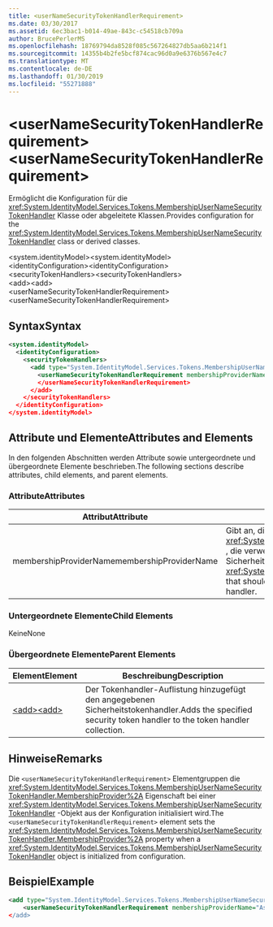 ```yaml
---
title: <userNameSecurityTokenHandlerRequirement>
ms.date: 03/30/2017
ms.assetid: 6ec3bac1-b014-49ae-843c-c54518cb709a
author: BrucePerlerMS
ms.openlocfilehash: 18769794da8528f085c567264827db5aa6b214f1
ms.sourcegitcommit: 14355b4b2fe5bcf874cac96d0a9e6376b567e4c7
ms.translationtype: MT
ms.contentlocale: de-DE
ms.lasthandoff: 01/30/2019
ms.locfileid: "55271888"
---
```

# <a name="usernamesecuritytokenhandlerrequirement"></a><span data-ttu-id="d9a0f-101">\<userNameSecurityTokenHandlerRequirement></span><span class="sxs-lookup"><span data-stu-id="d9a0f-101">\<userNameSecurityTokenHandlerRequirement></span></span>
<span data-ttu-id="d9a0f-102">Ermöglicht die Konfiguration für die <xref:System.IdentityModel.Services.Tokens.MembershipUserNameSecurityTokenHandler> Klasse oder abgeleitete Klassen.</span><span class="sxs-lookup"><span data-stu-id="d9a0f-102">Provides configuration for the <xref:System.IdentityModel.Services.Tokens.MembershipUserNameSecurityTokenHandler> class or derived classes.</span></span>  
  
 <span data-ttu-id="d9a0f-103">\<system.identityModel></span><span class="sxs-lookup"><span data-stu-id="d9a0f-103">\<system.identityModel></span></span>  
<span data-ttu-id="d9a0f-104">\<identityConfiguration></span><span class="sxs-lookup"><span data-stu-id="d9a0f-104">\<identityConfiguration></span></span>  
<span data-ttu-id="d9a0f-105">\<securityTokenHandlers></span><span class="sxs-lookup"><span data-stu-id="d9a0f-105">\<securityTokenHandlers></span></span>  
<span data-ttu-id="d9a0f-106">\<add></span><span class="sxs-lookup"><span data-stu-id="d9a0f-106">\<add></span></span>  
<span data-ttu-id="d9a0f-107">\<userNameSecurityTokenHandlerRequirement></span><span class="sxs-lookup"><span data-stu-id="d9a0f-107">\<userNameSecurityTokenHandlerRequirement></span></span>  
  
## <a name="syntax"></a><span data-ttu-id="d9a0f-108">Syntax</span><span class="sxs-lookup"><span data-stu-id="d9a0f-108">Syntax</span></span>  
  
```xml  
<system.identityModel>  
  <identityConfiguration>  
    <securityTokenHandlers>  
      <add type="System.IdentityModel.Services.Tokens.MembershipUserNameSecurityTokenHandler, System.IdentityModel.Services">  
        <userNameSecurityTokenHandlerRequirement membershipProviderName=xs:string >  
        </userNameSecurityTokenHandlerRequirement>  
      </add>  
    </securityTokenHandlers>  
  </identityConfiguration>  
</system.identityModel>  
```  
  
## <a name="attributes-and-elements"></a><span data-ttu-id="d9a0f-109">Attribute und Elemente</span><span class="sxs-lookup"><span data-stu-id="d9a0f-109">Attributes and Elements</span></span>  
 <span data-ttu-id="d9a0f-110">In den folgenden Abschnitten werden Attribute sowie untergeordnete und übergeordnete Elemente beschrieben.</span><span class="sxs-lookup"><span data-stu-id="d9a0f-110">The following sections describe attributes, child elements, and parent elements.</span></span>  
  
### <a name="attributes"></a><span data-ttu-id="d9a0f-111">Attribute</span><span class="sxs-lookup"><span data-stu-id="d9a0f-111">Attributes</span></span>  
  
|<span data-ttu-id="d9a0f-112">Attribut</span><span class="sxs-lookup"><span data-stu-id="d9a0f-112">Attribute</span></span>|<span data-ttu-id="d9a0f-113">Beschreibung</span><span class="sxs-lookup"><span data-stu-id="d9a0f-113">Description</span></span>|  
|---------------|-----------------|  
|<span data-ttu-id="d9a0f-114">membershipProviderName</span><span class="sxs-lookup"><span data-stu-id="d9a0f-114">membershipProviderName</span></span>|<span data-ttu-id="d9a0f-115">Gibt an, die <xref:System.Web.Security.MembershipProvider> , die verwendet werden soll, indem Sie den Sicherheitstokenhandler.</span><span class="sxs-lookup"><span data-stu-id="d9a0f-115">Specifies the <xref:System.Web.Security.MembershipProvider> that should be used by the security token handler.</span></span>|  
  
### <a name="child-elements"></a><span data-ttu-id="d9a0f-116">Untergeordnete Elemente</span><span class="sxs-lookup"><span data-stu-id="d9a0f-116">Child Elements</span></span>  
 <span data-ttu-id="d9a0f-117">Keine</span><span class="sxs-lookup"><span data-stu-id="d9a0f-117">None</span></span>  
  
### <a name="parent-elements"></a><span data-ttu-id="d9a0f-118">Übergeordnete Elemente</span><span class="sxs-lookup"><span data-stu-id="d9a0f-118">Parent Elements</span></span>  
  
|<span data-ttu-id="d9a0f-119">Element</span><span class="sxs-lookup"><span data-stu-id="d9a0f-119">Element</span></span>|<span data-ttu-id="d9a0f-120">Beschreibung</span><span class="sxs-lookup"><span data-stu-id="d9a0f-120">Description</span></span>|  
|-------------|-----------------|  
|[<span data-ttu-id="d9a0f-121">\<add></span><span class="sxs-lookup"><span data-stu-id="d9a0f-121">\<add></span></span>](../../../../../docs/framework/configure-apps/file-schema/windows-identity-foundation/add.md)|<span data-ttu-id="d9a0f-122">Der Tokenhandler-Auflistung hinzugefügt den angegebenen Sicherheitstokenhandler.</span><span class="sxs-lookup"><span data-stu-id="d9a0f-122">Adds the specified security token handler to the token handler collection.</span></span>|  
  
## <a name="remarks"></a><span data-ttu-id="d9a0f-123">Hinweise</span><span class="sxs-lookup"><span data-stu-id="d9a0f-123">Remarks</span></span>  
 <span data-ttu-id="d9a0f-124">Die `<userNameSecurityTokenHandlerRequirement>` Elementgruppen die <xref:System.IdentityModel.Services.Tokens.MembershipUserNameSecurityTokenHandler.MembershipProvider%2A> Eigenschaft bei einer <xref:System.IdentityModel.Services.Tokens.MembershipUserNameSecurityTokenHandler> -Objekt aus der Konfiguration initialisiert wird.</span><span class="sxs-lookup"><span data-stu-id="d9a0f-124">The `<userNameSecurityTokenHandlerRequirement>` element sets the <xref:System.IdentityModel.Services.Tokens.MembershipUserNameSecurityTokenHandler.MembershipProvider%2A> property when a <xref:System.IdentityModel.Services.Tokens.MembershipUserNameSecurityTokenHandler> object is initialized from configuration.</span></span>  
  
## <a name="example"></a><span data-ttu-id="d9a0f-125">Beispiel</span><span class="sxs-lookup"><span data-stu-id="d9a0f-125">Example</span></span>  
  
```xml  
<add type="System.IdentityModel.Services.Tokens.MembershipUserNameSecurityTokenHandler, System.IdentityModel.Services">  
    <userNameSecurityTokenHandlerRequirement membershipProviderName="AspNetSqlProvider/>  
</add>  
```
